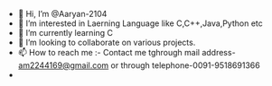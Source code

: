 - 👋 Hi, I’m @Aaryan-2104
- 👀 I’m interested in Laerning Language like C,C++,Java,Python etc
- 🌱 I’m currently learning C
- 💞️ I’m looking to collaborate on various projects.
- 📫 How to reach me :- Contact me tghrough mail address- am2244169@gmail.com or through telephone-0091-9518691366
- 

<!---
Aaryan-2104/Aaryan-2104 is a ✨ special ✨ repository because its `README.md` (this file) appears on your GitHub profile.
You can click the Preview link to take a look at your changes.
--->
